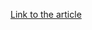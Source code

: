 [Link to the article](https://fortinet.com/blog/threat-research/the-increasing-wiper-malware-threat)
